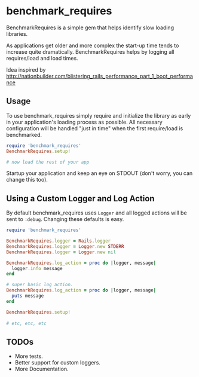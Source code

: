 benchmark_requires
==================

BenchmarkRequires is a simple gem that helps identify slow loading libraries.

As applications get older and more complex the start-up time tends to increase 
quite dramatically. BenchmarkRequires helps by logging all requires/load and 
load times.

Idea inspired by http://nationbuilder.com/blistering_rails_performance_part_1_boot_performance

## Usage

To use benchmark_requires simply require and initialize the library as early in
your application's loading process as possible. All necessary configuration will 
be handled "just in time" when the first require/load is benchmarked.

```ruby
require 'benchmark_requires'
BenchmarkRequires.setup!

# now load the rest of your app
```

Startup your application and keep an eye on STDOUT (don't worry, you can
change this too).

## Using a Custom Logger and Log Action

By default benchmark_requires uses `Logger` and all logged actions will be sent
to `:debug`. Changing these defaults is easy. 
 
```ruby
require 'benchmark_requires'

BenchmarkRequires.logger = Rails.logger
BenchmarkRequires.logger = Logger.new STDERR
BenchmarkRequires.logger = Logger.new nil

BenchmarkRequires.log_action = proc do |logger, message|
  logger.info message
end

# super basic log action.
BenchmarkRequires.log_action = proc do |logger, message|
  puts message
end

BenchmarkRequires.setup!
 
# etc, etc, etc
```

## TODOs

* More tests. 
* Better support for custom loggers.
* More Documentation.

